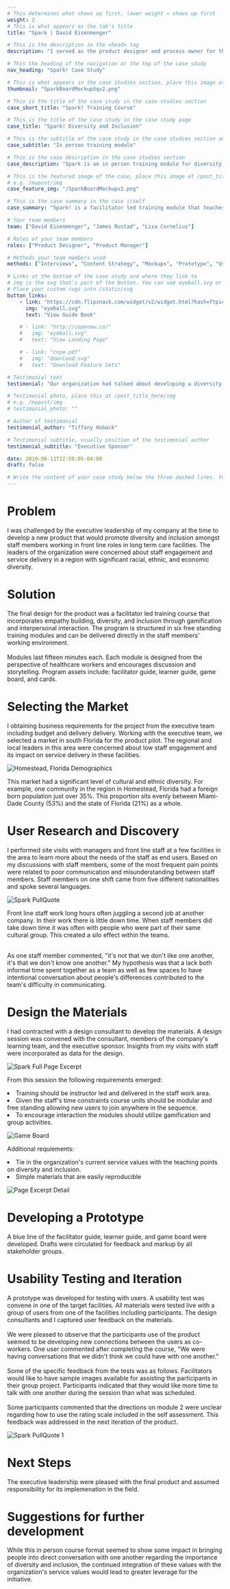 ```yaml
---
# This determines what shows up first, lower weight = shows up first
weight: 2
# This is what appears as the tab's title
title: "Spark | David Eisenmenger"

# This is the description in the <head> tag
description: "I served as the product designer and process owner for the project. I guided the product from initial concept to development."

# This the heading of the navigation at the top of the case study
nav_heading: "Spark! Case Study"

# This is what appears in the case studies section, place this image at the /static/img folder
thumbnail: "SparkBoardMockupSqv2.png"

# This is the title of the case study in the case studies section
case_short_title: "Spark! Training Course"

# This is the title of the case study in the case study page
case_title: "Spark! Diversity and Inclusion"

# This is the subtitle of the case study in the case studies section and the case study page
case_subtitle: "In person training module"

# This is the case description in the case studies section
case_description: "Spark is an in person training module for diversity and inclusion that uses gamification and storytelling to encourage empathy building and inclusion."

# This is the featured image of the case, place this image at /post_title_here/img folder
# e.g. /mypost/img
case_feature_img: "/SparkBoardMockupv2.png"

# This is the case summary in the case itself
case_summary: "Spark! is a facilitator led training module that teaches diversity and inclusion by encouraging participants to engage intentional, not threatening discussions about cultural and ethnic diversity in the workplace. The program is deployed through six free standing training modules lasting fifteen minutes each. The modules are designed to be empathetic to the needs of healthcare workers in front line services roles. Partnering with a consultant the final product consists of facilitator guide, learner guide, game board and cards. This product was deployed for internal use by a previous employer. The assets presented here have had original company branding replaced with a placeholder, Provider LTC."

# Your team members
team: ["David Eisenmenger", "James Rustad", "Lisa Cornelius"]

# Roles of your team members
roles: ["Product Designer", "Product Manager"]

# Methods your team members used
methods: ["Interviews", "Content Strategy", "Mockups", "Prototype", "User Testing"]

# Links at the bottom of the case study and where they link to
# img is the svg that's part of the button. You can use eyeball.svg or download.svg
# Place your custom svgs into /static/svg
button_links:
    - link: "https://cdn.flipsnack.com/widget/v2/widget.html?hash=ftpiehnx2"
      img: "eyeball.svg"
      text: "View Guide Book"

    # - link: "http://copenow.co/"
    #   img: "eyeball.svg"
    #   text: "View Landing Page"

    # - link: "cope.pdf"
    #   img: "download.svg"
    #   text: "Download Feature Sets"

# Testimonial text
testimonial: "Our organization had talked about developing a diversity and inclusion program for a long time. David took the entire project from concept to implementation. He partnered both internally and externally and delivered a great product to our team."

# Testimonial photo, place this at /post_title_here/img
# e.g. /mypost/img
# testimonial_photo: ""

# Author of testimonial
testimonial_author: "Tiffany Hoback"

# Testimonial subtitle, usually position of the testimonial author
testimonial_subtitle: "Executive Sponsor"

date: 2019-06-11T22:59:05-04:00
draft: false

# Write the content of your case study below the three dashed lines. You can use markdown and raw HTML.
---
```

# Problem
I was challenged by the executive leadership of my company at the time to develop a new product that would promote diversity and inclusion amongst staff members working in front line roles in long term care facilities. The leaders of the organization were concerned about staff engagement and service delivery in a region with significant racial, ethnic, and economic diversity.

# Solution
The final design for the product was a facilitator led training course that incorporates empathy building, diversity, and inclusion through gamification and interpersonal interaction. The program is structured in six free standing training modules and can be delivered directly in the staff members' working environment. <br>
<br>Modules last fifteen minutes each. Each module is designed from the perspective of healthcare workers and encourages discussion and storytelling. Program assets include: facilitator guide, learner guide, game board, and cards.

# Selecting the Market
I obtaining business requirements for the project from the executive team including budget and delivery delivery. Working with the executive team, we selected a market in south Florida for the product pilot. The regional and local leaders in this area were concerned about low staff engagement and its impact on service delivery in these facilities.

![Homestead, Florida Demographics](/spark/img/HomeFlaFBPopBLV3.png "Foreign Born Population Homestead")

This market had a significant level of cultural and ethnic diversity. For example, one community in the region in Homestead, Florida had a foreign born population just over 35%. This proportion sits evenly between Miami-Dade County (53%) and the state of Florida (21%) as a whole. 

# User Research and Discovery
I performed site visits with managers and front line staff at a few facilities in the area to learn more about the needs of the staff as end users. Based on my discussions with staff members, some of the most frequent pain points were related to poor communication and misunderstanding between staff members. Staff members on one shift came from five different nationalities and spoke several languages.

![Spark PullQuote](/spark/img/SparkPullQuoteV5.png "Spark Pull Quote")

Front line staff work long hours often juggling a second job at another company. In their work there is little down time. When staff members did take down time it was often with people who were part of their same cultural group. This created a silo effect within the teams.  

<br>As one staff member commented, "it's not that we don't like one another, it's that we don't know one another." My hypothesis was that a lack both informal time spent together as a team as well as few spaces to have intentional conversation about people's differences contributed to the team's difficulty in communicating.

# Design the Materials
I had contracted with a design consultant to develop the materials. A design session was convened with the consultant, members of the company's learning team, and the executive sponsor. Insights from my visits with staff were incorporated as data for the design. 

![Spark Full Page Excerpt](/spark/img/SpLearnerGuideFullPgExcerptv3.png "Spark Full Page Excerpt")

From this session the following requirements emerged:
<li>Training should be instructor led and delivered in the staff work area.</li>
<li>Given the staff's time constraints course units should be modular and free standing allowing new users to join anywhere in the sequence.</li>
<li>To encourage interaction the modules should utilize gamification and group activities.</li>

![Game Board](/spark/img/ProviderSparkGameBoardFINALv2.png "Spark Game Board")

Additional requiements:
<li>Tie in  the organization's current service values with the teaching points on diversity and inclusion.</li>
<li>Simple materials that are easily reproducible</li>

![Page Excerpt Detail](/spark/img/SpLearnerGuideExcerptv6.png "Spark Page Excerpt Detail")

# Developing a Prototype
A blue line of the facilitator guide, learner guide, and game board were developed.
Drafts were circulated for feedback and markup by all stakeholder groups. 

# Usability Testing and Iteration
A prototype was developed for testing with users. A usability test was convene in one of the target facilities. All materials were tested live with a group of users from one of the facilities including participants. The design consultants and I captured user feedback on the materials.
<br><br>
We were pleased to observe that the participants use of the product seemed to be developing new connections between the users as co-workers. One user commented after completing the course, "We were having conversations that we didn't think we could have with one another."
<br><br>
Some of the specific feedback from the tests was as follows. Facilitators would like to have sample images available for assisting the participants in their group project. Participants indicated that they would like more time to talk with one another during the session than what was scheduled. 
<br><br>
Some participants commented that the directions on module 2 were unclear regarding how to use the rating scale included in the self assessment. This feedback was addressed in the next iteration of the product.

![Spark PullQuote 1](/spark/img/SparkPullQuoteBV3.png "Spark Pull Quote 2")

# Next Steps
The executive leadership were pleased with the final product and assumed responsibility for its implemenation in the field.  

# Suggestions for further development
While this in person course format seemed to show some impact in bringing people into direct conversation with one another regarding the importance of diversity and inclusion, the continued integration of these values with the organization's service values would lead to greater leverage for the initiative.
